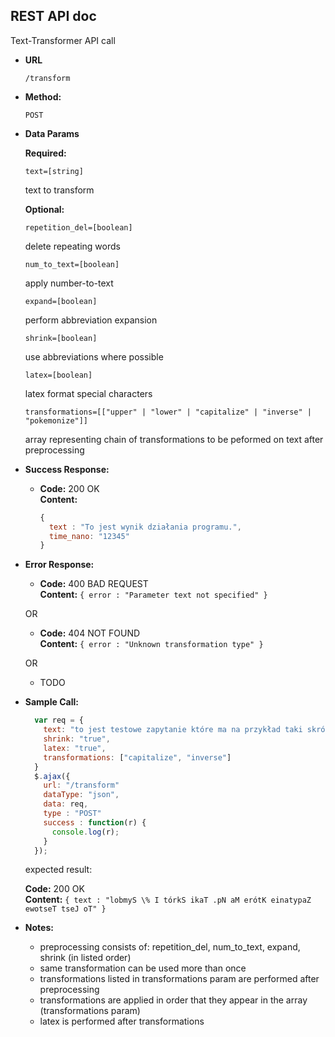 **REST API doc**
----
  Text-Transformer API call

* **URL**

  `/transform`

* **Method:**

  `POST`

* **Data Params**
  
   **Required:**
 
   `text=[string]` 
   
   text to transform

   **Optional:**
          
   `repetition_del=[boolean]`
   
   delete repeating words
 
   `num_to_text=[boolean]`
   
   apply number-to-text
    
   `expand=[boolean]`
   
   perform abbreviation expansion
       
   `shrink=[boolean]`
   
   use abbreviations where possible
       
   `latex=[boolean]`
   
   latex format special characters
       
   `transformations=[["upper" | "lower" | "capitalize" | "inverse" | "pokemonize"]]`
   
   array representing chain of transformations to be peformed on text after preprocessing

* **Success Response:**
  * **Code:** 200 OK <br />
    **Content:** 
    ```javascript
    { 
      text : "To jest wynik działania programu.",
      time_nano: "12345"
    }
    ```
 
* **Error Response:**

  * **Code:** 400 BAD REQUEST <br />
    **Content:** `{ error : "Parameter text not specified" }`

  OR
  
  * **Code:** 404 NOT FOUND <br />
    **Content:** `{ error : "Unknown transformation type" }`

  OR

  * TODO
  
  
* **Sample Call:**

  ```javascript
    var req = {
      text: "to jest testowe zapytanie które ma na przykład taki skrót i % symbol",
      shrink: "true",
      latex: "true",
      transformations: ["capitalize", "inverse"]
    }
    $.ajax({
      url: "/transform"
      dataType: "json",
      data: req,
      type : "POST"
      success : function(r) {
        console.log(r);
      }
    });
  ```
  
  expected result:
  
  **Code:** 200 OK <br />
  **Content:** `{ text : "lobmyS \% I tórkS ikaT .pN aM erótK einatypaZ ewotseT tseJ oT" }`
  
  
* **Notes:**
   * preprocessing consists of: repetition_del, num_to_text, expand, shrink (in listed order)
   * same transformation can be used more than once
   * transformations listed in transformations param are performed after preprocessing
   * transformations are applied in order that they appear in the array (transformations param)
   * latex is performed after transformations
